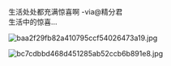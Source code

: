 生活处处都充满惊喜啊 -via@精分君   
生活中的惊喜...

![baa2f29fb82a410795ccf54026473a19.jpg](https://wxlzmt.github.io/cdn1/ext/qw/groups/30059/baa2f29fb82a410795ccf54026473a19.jpg)

![bc7cdbbd468d451285ab52ccb6b891e8.jpg](https://wxlzmt.github.io/cdn1/ext/qw/groups/30059/bc7cdbbd468d451285ab52ccb6b891e8.jpg)
